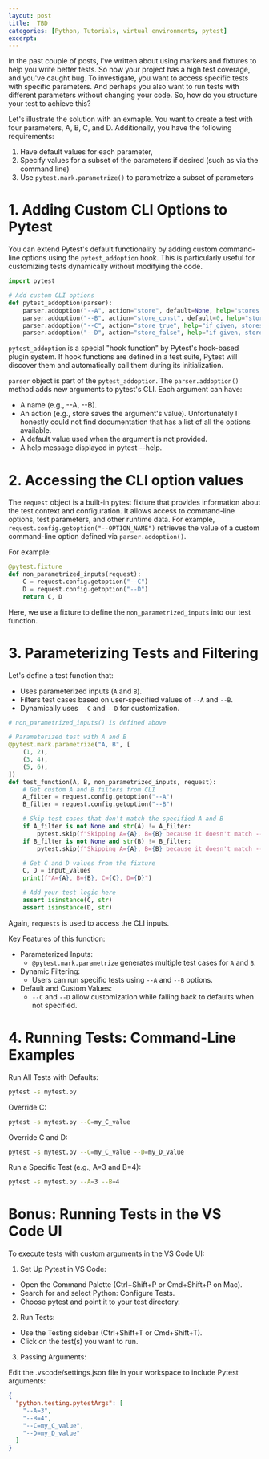 ```yaml
---
layout: post
title:  TBD
categories: [Python, Tutorials, virtual environments, pytest]
excerpt: 
---
```


In the past couple of posts, I've written about using markers and fixtures to help you write better tests. So now your project has a high test coverage, and you've caught bug. To investigate, you want to access specific tests with specific parameters. And perhaps you also want to run tests with different parameters without changing your code. So, how do you structure your test to achieve this?

Let's illustrate the solution with an exmaple. You want to create a test with four parameters, A, B, C, and D. Additionally, you have the following requirements:
1. Have default values for each parameter,
2. Specify values for a subset of the parameters if desired (such as via the command line)
3. Use `pytest.mark.parametrize()` to parametrize a subset of parameters

# 1. Adding Custom CLI Options to Pytest
You can extend Pytest's default functionality by adding custom command-line options using the `pytest_addoption` hook. This is particularly useful for customizing tests dynamically without modifying the code.

```py
import pytest

# Add custom CLI options
def pytest_addoption(parser):
    parser.addoption("--A", action="store", default=None, help="stores the given value as string")
    parser.addoption("--B", action="store_const", default=0, help="stores constant value")
    parser.addoption("--C", action="store_true", help="if given, stores True. Otherwise, stores False.")
    parser.addoption("--D", action="store_false", help="if given, stores False. Otherwise, stores True.")

```

`pytest_addoption` is a special "hook function" by Pytest's hook-based plugin system. If hook functions are defined in a test suite, Pytest will discover them and automatically call them during its initialization.

`parser` object is part of the `pytest_addoption`. The `parser.addoption()` method adds new arguments to pytest's CLI. Each argument can have:
* A name (e.g., --A, --B).
* An action (e.g., store saves the argument's value). Unfortunately I honestly could not find documentation that has a list of all the options available.
* A default value used when the argument is not provided.
* A help message displayed in pytest --help.

# 2. Accessing the CLI option values
The `request` object is a built-in pytest fixture that provides information about the test context and configuration. It allows access to command-line options, test parameters, and other runtime data. For example, `request.config.getoption("--OPTION_NAME")` retrieves the value of a custom command-line option defined via `parser.addoption()`.

For example:
```py
@pytest.fixture
def non_parametrized_inputs(request):
    C = request.config.getoption("--C")
    D = request.config.getoption("--D")
    return C, D
```

Here, we use a fixture to define the `non_parametrized_inputs` into our test function.

# 3. Parameterizing Tests and Filtering
Let's define a test function that:

* Uses parameterized inputs (`A` and `B`).
* Filters test cases based on user-specified values of `--A` and `--B`.
* Dynamically uses `--C` and `--D` for customization.

```py
# non_parametrized_inputs() is defined above

# Parameterized test with A and B
@pytest.mark.parametrize("A, B", [
    (1, 2),
    (3, 4),
    (5, 6),
])
def test_function(A, B, non_parametrized_inputs, request):
    # Get custom A and B filters from CLI
    A_filter = request.config.getoption("--A")
    B_filter = request.config.getoption("--B")

    # Skip test cases that don't match the specified A and B
    if A_filter is not None and str(A) != A_filter:
        pytest.skip(f"Skipping A={A}, B={B} because it doesn't match --A={A_filter}")
    if B_filter is not None and str(B) != B_filter:
        pytest.skip(f"Skipping A={A}, B={B} because it doesn't match --B={B_filter}")

    # Get C and D values from the fixture
    C, D = input_values
    print(f"A={A}, B={B}, C={C}, D={D}")

    # Add your test logic here
    assert isinstance(C, str)
    assert isinstance(D, str)
```
Again, `requests` is used to access the CLI inputs.

Key Features of this function:
* Parameterized Inputs:
    * `@pytest.mark.parametrize` generates multiple test cases for `A` and `B`.
* Dynamic Filtering:
    * Users can run specific tests using `--A` and `--B` options.
* Default and Custom Values:
    * `--C` and `--D` allow customization while falling back to defaults when not specified.


# 4. Running Tests: Command-Line Examples
Run All Tests with Defaults:
```bash
pytest -s mytest.py
```
Override C:
```bash
pytest -s mytest.py --C=my_C_value
```
Override C and D:
```bash
pytest -s mytest.py --C=my_C_value --D=my_D_value
```
Run a Specific Test (e.g., A=3 and B=4):
```bash
pytest -s mytest.py --A=3 --B=4
```

# Bonus: Running Tests in the VS Code UI
To execute tests with custom arguments in the VS Code UI:

1. Set Up Pytest in VS Code:

* Open the Command Palette (Ctrl+Shift+P or Cmd+Shift+P on Mac).
* Search for and select Python: Configure Tests.
* Choose pytest and point it to your test directory.

2. Run Tests:

* Use the Testing sidebar (Ctrl+Shift+T or Cmd+Shift+T).
* Click on the test(s) you want to run.

3. Passing Arguments:

Edit the .vscode/settings.json file in your workspace to include Pytest arguments:
```json
{
  "python.testing.pytestArgs": [
    "--A=3",
    "--B=4",
    "--C=my_C_value",
    "--D=my_D_value"
  ]
}
```